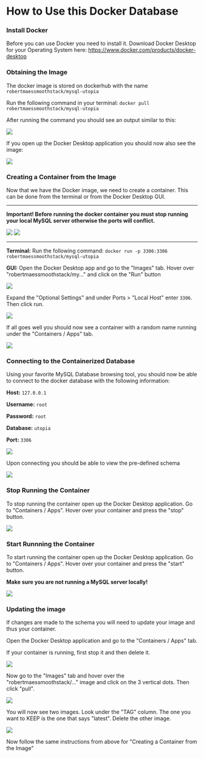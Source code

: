 # How to Use this Docker Database

### Install Docker

Before you can use Docker you need to install it.
Download Docker Desktop for your Operating System here: https://www.docker.com/products/docker-desktop

### Obtaining the Image

The docker image is stored on dockerhub with the name `robertmaessmoothstack/mysql-utopia`

Run the following command in your terminal: `docker pull robertmaessmoothstack/mysql-utopia`

After running the command you should see an output similar to this:

![](/readme_assets/post-docker-pull.png)

If you open up the Docker Desktop application you should now also see the image:

![](/readme_assets/image-in-docker-desktop.png)

### Creating a Container from the Image

Now that we have the Docker image, we need to create a container. This can be done from the terminal or from the Docker Desktop GUI.

---

**Important! Before running the docker container you must stop running your local MySQL server otherwise the ports will conflict.**

![](/readme_assets/stop-mysql.png)
![](/readme_assets/stopped-mysql.png)

---

**Terminal:** Run the following command: `docker run -p 3306:3306 robertmaessmoothstack/mysql-utopia`

**GUI:** Open the Docker Desktop app and go to the "Images" tab. Hover over "robertmaessmoothstack/my..." and click on the "Run" button

![](/readme_assets/run-image.png)

Expand the "Optional Settings" and under Ports > "Local Host" enter `3306`. Then click run.

![](/readme_assets/new-container.png)

If all goes well you should now see a container with a random name running under the "Containers / Apps" tab.

![](/readme_assets/running.png)

### Connecting to the Containerized Database

Using your favorite MySQL Database browsing tool, you should now be able to connect to the docker database with the following information:

**Host:** `127.0.0.1`

**Username:** `root`

**Password:** `root`

**Database:** `utopia`

**Port:** `3306`

![](readme_assets/connecting.png)

Upon connecting you should be able to view the pre-defined schema

![](readme_assets/display-schema.png)

### Stop Running the Container

To stop running the container open up the Docker Desktop application. Go to "Containers / Apps". Hover over your container and press the "stop" button.

![](readme_assets/stop.png)

### Start Runnning the Container

To start running the container open up the Docker Desktop application. Go to "Containers / Apps". Hover over your container and press the "start" button.

**Make sure you are not running a MySQL server locally!**

![](readme_assets/start.png)

### Updating the image

If changes are made to the schema you will need to update your image and thus your container.

Open the Docker Desktop application and go to the "Containers / Apps" tab.

If your container is running, first stop it and then delete it.

![](readme_assets/delete-container.png)

Now go to the "Images" tab and hover over the "robertmaessmoothstack/..." image and click on the 3 vertical dots. Then click "pull".

![](readme_assets/pull.png)

You will now see two images. Look under the "TAG" column. The one you want to KEEP is the one that says "latest".
Delete the other image.

![](readme_assets/delete-old.png)

Now follow the same instructions from above for "Creating a Container from the Image"
